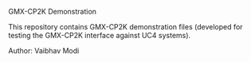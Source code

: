 GMX-CP2K Demonstration

This repository contains GMX-CP2K demonstration files (developed for testing the GMX-CP2K interface against UC4 systems).

Author: Vaibhav Modi
